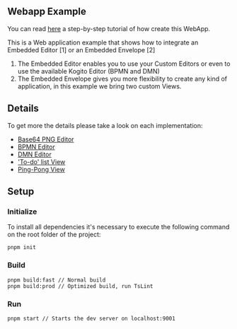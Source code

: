 ## Webapp Example

You can read [here](https://blog.kie.org/2020/10/kogito-tooling-examples%e2%80%8a-%e2%80%8ahow-to-integrate-a-custom-editor-an-existing-editors-and-custom-views.html) a step-by-step tutorial of how create this WebApp.

This is a Web application example that shows how to integrate an Embedded Editor [1] or an Embedded Envelope [2]

1. The Embedded Editor enables you to use your Custom Editors or even to use the available Kogito Editor (BPMN and DMN)
1. The Embedded Envelope gives you more flexibility to create any kind of application, in this example we bring two custom Views.

## Details

To get more the details please take a look on each implementation:

- [Base64 PNG Editor]("src/Pages/Base64Png/Base64PngPage.tsx")
- [BPMN Editor]("src/Pages/KogitoEditors/BpmnPage.tsx")
- [DMN Editor]("src/Pages/KogitoEditors/DmnPage.tsx")
- ['To-do' list View]("src/Pages/TodoList/TodoListViewPage.tsx")
- [Ping-Pong View]("src/Pages/PingPong/PingPongViewsPage.tsx")

## Setup

### Initialize

To install all dependencies it's necessary to execute the following command on the root folder of the project:

```shell script
pnpm init
```

### Build

```shell script
pnpm build:fast // Normal build
pnpm build:prod // Optimized build, run TsLint
```

### Run

```shell script
pnpm start // Starts the dev server on localhost:9001
```
